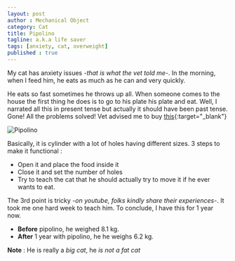 ```yaml
---
layout: post
author : Mechanical Object
category: Cat
title: Pipolino
tagline: a.k.a life saver
tags: [anxiety, cat, overweight]
published : true
---
```

My cat has anxiety issues _-that is what the vet told me-_. In the morning, when I feed him, he eats 
as much as he can and very quickly. 

<!--more-->

He eats so fast sometimes he throws up all. When someone comes to the house the first thing he does 
is to go to his plate his plate and eat. Well, I narrated all this in present tense but actually it 
should have been past tense. Gone! All the problems solved! Vet advised me to buy 
[this](http://www.pipolino.eu/en/12-for-cat){:target="_blank"}

![Pipolino](http://i.imgur.com/LhtjEDn.png)

Basically, it is cylinder with a lot of holes having different sizes. 3 steps to make it functional : 

* Open it and place the food inside it 
* Close it and set the number of holes
* Try to teach the cat that he should actually try to move it if he ever wants to eat. 

The 3rd point is tricky _-on youtube, folks kindly share their experiences-_. It took me one hard week 
to teach him. To conclude, I have this for 1 year now. 

* **Before** pipolino, he weighed 8.1 kg. 
* **After** 1 year with pipolino, he he weighs 6.2 kg. 

**Note** : He is really a _big cat_, he _is not a fat cat_